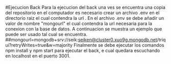 #Ejecucion Back
Para la ejecucion del back una ves se encuentra una copia del repositorio en el computador es necesario crear un archivo .env en el directorio raiz el cual contendra la url .
En el archivo .env se debe añadir un valor de nombre "mongourl" el cual contendra la url necesaria para la conexion con la base de datos. A continuacion se muestra un ejemplo que puede ser usado tal cual se encuentra.
##mongourl=mongodb+srv://seik:seiken@cluster0.xuo9g.mongodb.net/triqui?retryWrites=true&w=majority
Finalmente se debe ejecutar los comandos npm install y npm start para ejecutar el back, e cual quedara escuchando en localhost en el puerto 3001.
